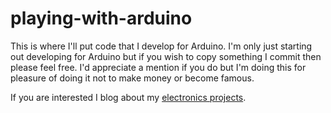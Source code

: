 playing-with-arduino
====================

This is where I'll put code that I develop for Arduino. I'm only just starting out developing for 
Arduino but if you wish to copy something I commit then please feel free. I'd appreciate a mention if
you do but I'm doing this for pleasure of doing it not to make money or become famous. 

If you are interested I blog about my [electronics projects](http://mypilife.tumblr.com).
